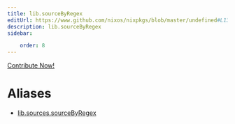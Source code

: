 ```yaml
---
title: lib.sourceByRegex
editUrl: https://www.github.com/nixos/nixpkgs/blob/master/undefined#L134C19
description: lib.sourceByRegex
sidebar:

    order: 8
---
```


<a href="https://www.github.com/nixos/nixpkgs/blob/master/undefined#L134C19">Contribute Now!</a>


# Aliases

- [lib.sources.sourceByRegex](/nix-doc-comments/reference/lib/sources/lib-sources-sourcebyregex)


